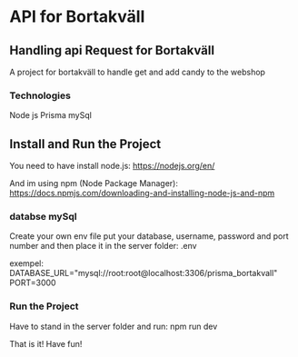 # API for Bortakväll
## Handling api Request for Bortakväll

A project for bortakväll to handle get and add candy to the webshop 

### Technologies
Node js
Prisma
mySql

## Install and Run the Project
You need to have install node.js:
https://nodejs.org/en/

And im using npm (Node Package Manager):
https://docs.npmjs.com/downloading-and-installing-node-js-and-npm

### databse mySql
Create your own env file put your database, username, password and port number and then 
place it in the server folder:
.env 

exempel: DATABASE_URL="mysql://root:root@localhost:3306/prisma_bortakvall"
PORT=3000


### Run the Project
Have to stand in the server folder and run:
npm run dev



That is it! 
Have fun!
